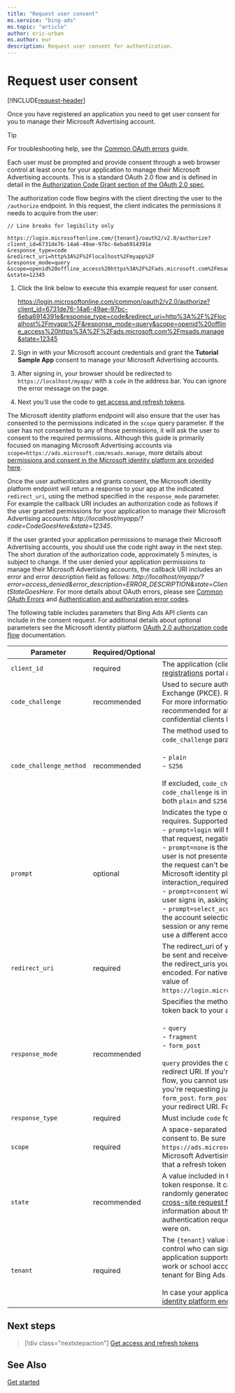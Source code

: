 ```yaml
---
title: "Request user consent"
ms.service: "bing-ads"
ms.topic: "article"
author: eric-urban
ms.author: eur
description: Request user consent for authentication.
---
```

# Request user consent

[!INCLUDE[request-header](./includes/mfa-required.md)]

Once you have registered an application you need to get user consent for you to manage their Microsoft Advertising account.  

> [!TIP]
> For troubleshooting help, see the [Common OAuth errors](handle-service-errors-exceptions.md#common-oauth-errors) guide.

Each user must be prompted and provide consent through a web browser control at least once for your application to manage their Microsoft Advertising accounts. This is a standard OAuth 2.0 flow and is defined in detail in the [Authorization Code Grant section of the OAuth 2.0 spec](https://tools.ietf.org/html/rfc6749#section-4.1). 

The authorization code flow begins with the client directing the user to the `/authorize` endpoint. In this request, the client indicates the permissions it needs to acquire from the user:

```https
// Line breaks for legibility only

https://login.microsoftonline.com/{tenant}/oauth2/v2.0/authorize?
client_id=6731de76-14a6-49ae-97bc-6eba6914391e
&response_type=code
&redirect_uri=http%3A%2F%2Flocalhost%2Fmyapp%2F
&response_mode=query
&scope=openid%20offline_access%20https%3A%2F%2Fads.microsoft.com%2Fmsads.manage
&state=12345
```

1. Click the link below to execute this example request for user consent. 

    <https://login.microsoftonline.com/common/oauth2/v2.0/authorize?client_id=6731de76-14a6-49ae-97bc-6eba6914391e&response_type=code&redirect_uri=http%3A%2F%2Flocalhost%2Fmyapp%2F&response_mode=query&scope=openid%20offline_access%20https%3A%2F%2Fads.microsoft.com%2Fmsads.manage&state=12345>

1. Sign in with your Microsoft account credentials and grant the **Tutorial Sample App** consent to manage your Microsoft Advertising accounts.
1. After signing in, your browser should be redirected to `https://localhost/myapp/` with a `code` in the address bar. You can ignore the error message on the page.
1. Next you'll use the code to [get access and refresh tokens](authentication-oauth-get-tokens.md).

The Microsoft identity platform endpoint will also ensure that the user has consented to the permissions indicated in the `scope` query parameter. If the user has not consented to any of those permissions, it will ask the user to consent to the required permissions. Although this guide is primarily focused on managing Microsoft Advertising accounts via `scope=https://ads.microsoft.com/msads.manage`, more details about [permissions and consent in the Microsoft identity platform are provided here](/azure/active-directory/develop/v2-permissions-and-consent).

Once the user authenticates and grants consent, the Microsoft identity platform endpoint will return a response to your app at the indicated `redirect_uri`, using the method specified in the `response_mode` parameter. For example the callback URI includes an authorization code as follows if the user granted permissions for your application to manage their Microsoft Advertising accounts: *http://localhost/myapp/?code=CodeGoesHere&state=12345*.

If the user granted your application permissions to manage their Microsoft Advertising accounts, you should use the code right away in the next step. The short duration of the authorization code, approximately 5 minutes, is subject to change. If the user denied your application permissions to manage their Microsoft Advertising accounts, the callback URI includes an error and error description field as follows: *http://localhost/myapp/?error=access_denied&error_description=ERROR_DESCRIPTION&state=ClientStateGoesHere*. For more details about OAuth errors, please see [Common OAuth Errors](handle-service-errors-exceptions.md#common-oauth-errors) and [Authentication and authorization error codes](/azure/active-directory/develop/reference-aadsts-error-codes).

The following table includes parameters that Bing Ads API clients can include in the consent request. For additional details about optional parameters see the Microsoft identity platform [OAuth 2.0 authorization code flow](/azure/active-directory/develop/v2-oauth2-auth-code-flow) documentation.

|Parameter|Required/Optional|Description|
|--------------|-------------|--------------|
|`client_id`|required|The application (client) ID that the [Azure portal - App registrations](https://go.microsoft.com/fwlink/?linkid=2083908) portal assigned your app.|
|`code_challenge`|recommended|Used to secure authorization code grants via Proof Key for Code Exchange (PKCE). Required if `code_challenge_method` is included. For more information, see the [PKCE RFC](https://tools.ietf.org/html/rfc7636). This is now recommended for all application types - native apps, SPAs, and confidential clients like web apps.|
|`code_challenge_method`|recommended|The method used to encode the `code_verifier` for the `code_challenge` parameter. Can be one of the following values:<br/><br/>- `plain` <br/>- `S256`<br/><br/>If excluded, `code_challenge` is assumed to be plaintext if `code_challenge` is included. Microsoft identity platform supports both `plain` and `S256`. For more information, see the [PKCE RFC](https://tools.ietf.org/html/rfc7636).|
|`prompt`|optional|Indicates the type of user interaction that your application requires. Supported values include the following:<br/>- `prompt=login` will force the user to enter their credentials on that request, negating single-sign on.<br/>- `prompt=none` is the opposite of "login" i.e., it will ensure that the user is not presented with any interactive prompt whatsoever. If the request can't be completed silently via single-sign on, the Microsoft identity platform endpoint will return an interaction_required error.<br/>- `prompt=consent` will trigger the OAuth consent dialog after the user signs in, asking the user to grant permissions to the app.<br/>- `prompt=select_account` will interrupt single sign-on and provide the account selection experience, listing all the accounts in session or any remembered account or an option to choose to use a different account altogether.|
|`redirect_uri`|required|The redirect_uri of your app, where authentication responses can be sent and received by your app. It must exactly match one of the redirect_uris you registered in the portal, except it must be url encoded. For native & mobile apps, you should use the default value of `https://login.microsoftonline.com/common/oauth2/nativeclient`.|
|`response_mode`|recommended|Specifies the method that should be used to send the resulting token back to your app. Can be one of the following:<br/><br/>- `query`<br/>- `fragment`<br/>- `form_post`<br/><br/>`query` provides the code as a query string parameter on your redirect URI. If you're requesting an ID token using the implicit flow, you cannot use `query` as specified in the [OpenID spec](https://openid.net/specs/oauth-v2-multiple-response-types-1_0.html#Combinations). If you're requesting just the code, you can use `query`, `fragment`, or `form_post`. `form_post` executes a POST containing the code to your redirect URI. For more info, see [OpenID Connect protocol](/azure/active-directory/develop/active-directory-protocols-openid-connect-code).|
|`response_type`|required|Must include `code` for the authorization code flow.|
|`scope`|required|A space-separated list of [scopes](/azure/active-directory/develop/v2-permissions-and-consent) that you want the user to consent to. Be sure to include `https://ads.microsoft.com/msads.manage` to prompt the user for Microsoft Advertising access. Include `offline_access` to ensure that a refresh token is included in the response.|
|`state`|recommended|A value included in the request that will also be returned in the token response. It can be a string of any content that you wish. A randomly generated unique value is typically used for [preventing cross-site request forgery attacks](https://tools.ietf.org/html/rfc6749#section-10.12). The value can also encode information about the user's state in the app before the authentication request occurred, such as the page or view they were on.|
|`tenant`|required|The `{tenant}` value in the path of the request can be used to control who can sign into the application. To ensure that your application supports both MSA personal accounts and Azure AD work or school accounts, we suggest that you use `common` as the tenant for Bing Ads API authentication.<br/><br/>In case your application requires another tenant, see [Microsoft identity platform endpoints](/azure/active-directory/develop/active-directory-v2-protocols#endpoints) for more information.|


## Next steps

> [!div class="nextstepaction"]
> [Get access and refresh tokens](authentication-oauth-get-tokens.md)

## See Also
[Get started](get-started.md)
